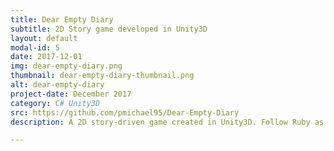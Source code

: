 ```yaml
---
title: Dear Empty Diary
subtitle: 2D Story game developed in Unity3D
layout: default
modal-id: 5
date: 2017-12-01
img: dear-empty-diary.png
thumbnail: dear-empty-diary-thumbnail.png
alt: dear-empty-diary
project-date: December 2017
category: C# Unity3D
src: https://github.com/pmichael95/Dear-Empty-Diary
description: A 2D story-driven game created in Unity3D. Follow Ruby as she tries to escape a dark parallel version of her world while discovering new truths about herself and her family.

---
```

